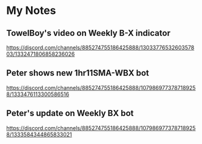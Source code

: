 # My Notes

## TowelBoy's video on Weekly B-X indicator

https://discord.com/channels/885274755186425888/1303377653260357803/1332471806858236026

## Peter shows new 1hr11SMA-WBX bot

https://discord.com/channels/885274755186425888/1079869773787189258/1333476113300586516

## Peter's update on Weekly BX bot

https://discord.com/channels/885274755186425888/1079869773787189258/1333584344865833021
